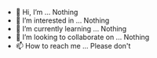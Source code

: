 - 👋 Hi, I’m ... Nothing
- 👀 I’m interested in ... Nothing
- 🌱 I’m currently learning ... Nothing
- 💞️ I’m looking to collaborate on ... Nothing
- 📫 How to reach me ... Please don't

<!---
jasonng-nwcs/jasonng-nwcs is a ✨ special ✨ repository because its `README.md` (this file) appears on your GitHub profile.
You can click the Preview link to take a look at your changes.
--->

